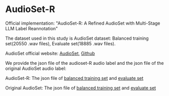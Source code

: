 # AudioSet-R
Official implementation: "AudioSet-R: A Refined AudioSet with Multi-Stage LLM Label Reannotation"

The dataset used in this study is AudioSet dataset: Balanced training set(20550 .wav files), Evaluate set(18885 .wav files).

AudioSet official website: [AudioSet](https://research.google.com/audioset//index.html), [Github](https://github.com/audioset/ontology)

We provide the json file of the audioset-R audio label and the json file of the original AudioSet audio label:

AudioSet-R: The json file of [balanced training set](https://github.com/colaudiolab/AudioSet-R/blob/main/AudioSet-R_train.json) and [evaluate set](https://github.com/colaudiolab/AudioSet-R/blob/main/AudioSet-R_eval.json)

Original AudioSet: The json file of [balanced training set](https://github.com/colaudiolab/AudioSet-R/blob/main/balanced_train.json) and [evaluate set](https://github.com/colaudiolab/AudioSet-R/blob/main/evaluate_set.json)
